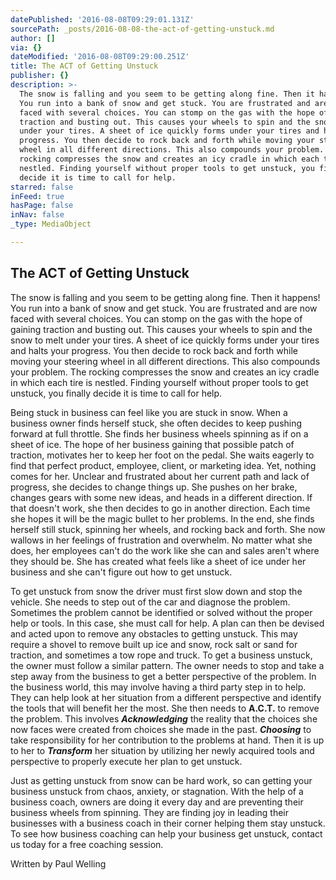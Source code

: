 ```yaml
---
datePublished: '2016-08-08T09:29:01.131Z'
sourcePath: _posts/2016-08-08-the-act-of-getting-unstuck.md
author: []
via: {}
dateModified: '2016-08-08T09:29:00.251Z'
title: The ACT of Getting Unstuck
publisher: {}
description: >-
  The snow is falling and you seem to be getting along fine. Then it happens!
  You run into a bank of snow and get stuck. You are frustrated and are now
  faced with several choices. You can stomp on the gas with the hope of gaining
  traction and busting out. This causes your wheels to spin and the snow to melt
  under your tires. A sheet of ice quickly forms under your tires and halts your
  progress. You then decide to rock back and forth while moving your steering
  wheel in all different directions. This also compounds your problem. The
  rocking compresses the snow and creates an icy cradle in which each tire is
  nestled. Finding yourself without proper tools to get unstuck, you finally
  decide it is time to call for help.
starred: false
inFeed: true
hasPage: false
inNav: false
_type: MediaObject

---
```

## The ACT of Getting Unstuck

The snow is falling and you seem to be getting along fine. Then it happens! You run into a bank of snow and get stuck. You are frustrated and are now faced with several choices. You can stomp on the gas with the hope of gaining traction and busting out. This causes your wheels to spin and the snow to melt under your tires. A sheet of ice quickly forms under your tires and halts your progress. You then decide to rock back and forth while moving your steering wheel in all different directions. This also compounds your problem. The rocking compresses the snow and creates an icy cradle in which each tire is nestled. Finding yourself without proper tools to get unstuck, you finally decide it is time to call for help.

Being stuck in business can feel like you are stuck in snow. When a business owner finds herself stuck, she often decides to keep pushing forward at full throttle. She finds her business wheels spinning as if on a sheet of ice. The hope of her business gaining that possible patch of traction, motivates her to keep her foot on the pedal. She waits eagerly to find that perfect product, employee, client, or marketing idea. Yet, nothing comes for her. Unclear and frustrated about her current path and lack of progress, she decides to change things up. She pushes on her brake, changes gears with some new ideas, and heads in a different direction. If that doesn't work, she then decides to go in another direction. Each time she hopes it will be the magic bullet to her problems. In the end, she finds herself still stuck, spinning her wheels, and rocking back and forth. She now wallows in her feelings of frustration and overwhelm. No matter what she does, her employees can't do the work like she can and sales aren't where they should be. She has created what feels like a sheet of ice under her business and she can't figure out how to get unstuck.

To get unstuck from snow the driver must first slow down and stop the vehicle. She needs to step out of the car and diagnose the problem. Sometimes the problem cannot be identified or solved without the proper help or tools. In this case, she must call for help. A plan can then be devised and acted upon to remove any obstacles to getting unstuck. This may require a shovel to remove built up ice and snow, rock salt or sand for traction, and sometimes a tow rope and truck. To get a business unstuck, the owner must follow a similar pattern. The owner needs to stop and take a step away from the business to get a better perspective of the problem. In the business world, this may involve having a third party step in to help. They can help look at her situation from a different perspective and identify the tools that will benefit her the most. She then needs to **A.C.T.** to remove the problem. This involves _**Acknowledging**_ the reality that the choices she now faces were created from choices she made in the past. _**Choosing**_ to take responsibility for her contribution to the problems at hand. Then it is up to her to _**Transform**_ her situation by utilizing her newly acquired tools and perspective to properly execute her plan to get unstuck.

Just as getting unstuck from snow can be hard work, so can getting your business unstuck from chaos, anxiety, or stagnation. With the help of a business coach, owners are doing it every day and are preventing their business wheels from spinning. They are finding joy in leading their businesses with a business coach in their corner helping them stay unstuck. To see how business coaching can help your business get unstuck, contact us today for a free coaching session.

Written by Paul Welling
